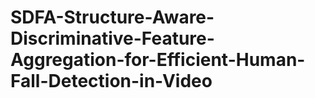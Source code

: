 # SDFA-Structure-Aware-Discriminative-Feature-Aggregation-for-Efficient-Human-Fall-Detection-in-Video
